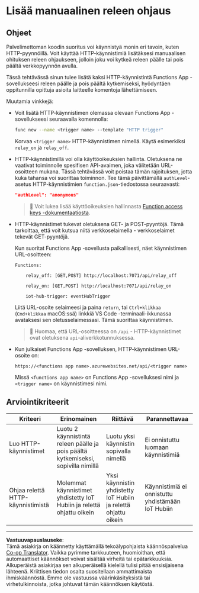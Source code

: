 <!--
CO_OP_TRANSLATOR_METADATA:
{
  "original_hash": "c24b6e4d90501c9199f2ceb6a648a337",
  "translation_date": "2025-08-27T21:19:47+00:00",
  "source_file": "2-farm/lessons/5-migrate-application-to-the-cloud/assignment.md",
  "language_code": "fi"
}
-->
# Lisää manuaalinen releen ohjaus

## Ohjeet

Palvelimettoman koodin suoritus voi käynnistyä monin eri tavoin, kuten HTTP-pyynnöillä. Voit käyttää HTTP-käynnistimiä lisätäksesi manuaalisen ohituksen releen ohjaukseen, jolloin joku voi kytkeä releen päälle tai pois päältä verkkopyynnön avulla.

Tässä tehtävässä sinun tulee lisätä kaksi HTTP-käynnistintä Functions App -sovellukseesi releen päälle ja pois päältä kytkemiseksi, hyödyntäen oppitunnilla opittuja asioita laitteelle komentoja lähettämiseen.

Muutamia vinkkejä:

* Voit lisätä HTTP-käynnistimen olemassa olevaan Functions App -sovellukseesi seuraavalla komennolla:

    ```sh
    func new --name <trigger name> --template "HTTP trigger"
    ```

    Korvaa `<trigger name>` HTTP-käynnistimen nimellä. Käytä esimerkiksi `relay_on` ja `relay_off`.

* HTTP-käynnistimillä voi olla käyttöoikeuksien hallinta. Oletuksena ne vaativat toiminnolle spesifisen API-avaimen, joka välitetään URL-osoitteen mukana. Tässä tehtävässä voit poistaa tämän rajoituksen, jotta kuka tahansa voi suorittaa toiminnon. Tee tämä päivittämällä `authLevel`-asetus HTTP-käynnistimien `function.json`-tiedostossa seuraavasti:

    ```json
    "authLevel": "anonymous"
    ```

    > 💁 Voit lukea lisää käyttöoikeuksien hallinnasta [Function access keys -dokumentaatiosta](https://docs.microsoft.com/azure/azure-functions/functions-bindings-http-webhook-trigger?WT.mc_id=academic-17441-jabenn#authorization-keys).

* HTTP-käynnistimet tukevat oletuksena GET- ja POST-pyyntöjä. Tämä tarkoittaa, että voit kutsua niitä verkkoselaimella - verkkoselaimet tekevät GET-pyyntöjä.

    Kun suoritat Functions App -sovellusta paikallisesti, näet käynnistimen URL-osoitteen:

    ```output
    Functions:

        relay_off: [GET,POST] http://localhost:7071/api/relay_off

        relay_on: [GET,POST] http://localhost:7071/api/relay_on

        iot-hub-trigger: eventHubTrigger
    ```

    Liitä URL-osoite selaimeesi ja paina `return`, tai `Ctrl+klikkaa` (`Cmd+klikkaa` macOS:ssä) linkkiä VS Code -terminaali-ikkunassa avataksesi sen oletusselaimessasi. Tämä suorittaa käynnistimen.

    > 💁 Huomaa, että URL-osoitteessa on `/api` - HTTP-käynnistimet ovat oletuksena `api`-aliverkkotunnuksessa.

* Kun julkaiset Functions App -sovelluksen, HTTP-käynnistimen URL-osoite on:

    `https://<functions app name>.azurewebsites.net/api/<trigger name>`

    Missä `<functions app name>` on Functions App -sovelluksesi nimi ja `<trigger name>` on käynnistimesi nimi.

## Arviointikriteerit

| Kriteeri | Erinomainen | Riittävä | Parannettavaa |
| -------- | ----------- | -------- | ------------- |
| Luo HTTP-käynnistimet | Luotu 2 käynnistintä releen päälle ja pois päältä kytkemiseksi, sopivilla nimillä | Luotu yksi käynnistin sopivalla nimellä | Ei onnistuttu luomaan käynnistimiä |
| Ohjaa relettä HTTP-käynnistimistä | Molemmat käynnistimet yhdistetty IoT Hubiin ja relettä ohjattu oikein | Yksi käynnistin yhdistetty IoT Hubiin ja relettä ohjattu oikein | Käynnistimiä ei onnistuttu yhdistämään IoT Hubiin |

---

**Vastuuvapauslauseke**:  
Tämä asiakirja on käännetty käyttämällä tekoälypohjaista käännöspalvelua [Co-op Translator](https://github.com/Azure/co-op-translator). Vaikka pyrimme tarkkuuteen, huomioithan, että automaattiset käännökset voivat sisältää virheitä tai epätarkkuuksia. Alkuperäistä asiakirjaa sen alkuperäisellä kielellä tulisi pitää ensisijaisena lähteenä. Kriittisen tiedon osalta suositellaan ammattimaista ihmiskäännöstä. Emme ole vastuussa väärinkäsityksistä tai virhetulkinnoista, jotka johtuvat tämän käännöksen käytöstä.